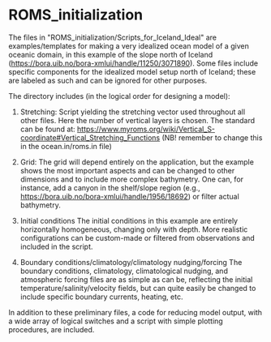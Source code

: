# ROMS_initialization

The files in "ROMS_initialization/Scripts_for_Iceland_Ideal" are examples/templates for making a very idealized ocean model of a given oceanic domain, in this example of the slope north of Iceland (https://bora.uib.no/bora-xmlui/handle/11250/3071890). Some files include specific components for the idealized model setup north of Iceland; these are labeled as such and can be ignored for other purposes. 

The directory includes (in the logical order for designing a model):
1. Stretching:
Script yielding the stretching vector used throughout all other files. Here the number of vertical layers is chosen. The standard can be found at: https://www.myroms.org/wiki/Vertical_S-coordinate#Vertical_Stretching_Functions (NB! remember to change this in the ocean.in/roms.in file)

3. Grid:
The grid will depend entirely on the application, but the example shows the most important aspects and can be changed to other dimensions and to include more complex bathymetry. One can, for instance, add a canyon in the shelf/slope region (e.g., https://bora.uib.no/bora-xmlui/handle/1956/18692) or filter actual bathymetry. 

4. Initial conditions
The initial conditions in this example are entirely horizontally homogeneous, changing only with depth. More realistic configurations can be custom-made or filtered from observations and included in the script. 

5. Boundary conditions/climatology/climatology nudging/forcing
The boundary conditions, climatology, climatological nudging, and atmospheric forcing files are as simple as can be, reflecting the initial temperature/salinity/velocity fields, but can quite easily be changed to include specific boundary currents, heating, etc. 



In addition to these preliminary files, a code for reducing model output, with a wide array of logical switches and a script with simple plotting procedures, are included.
